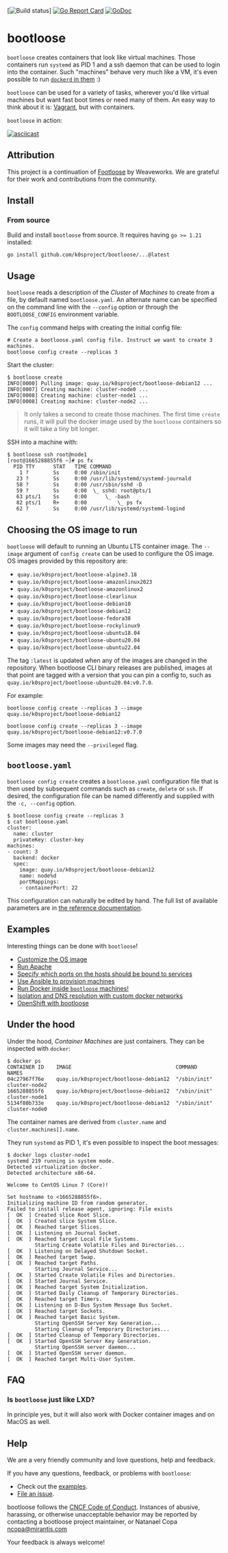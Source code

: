 [![Build status](https://github.com/k0sproject/bootloose/actions/workflows/go.yml)]
[![Go Report Card](https://goreportcard.com/badge/github.com/k0sproject/bootloose)](https://goreportcard.com/report/github.com/k0sproject/bootloose)
[![GoDoc](https://godoc.org/github.com/k0sproject/bootloose?status.svg)](https://godoc.org/github.com/k0sproject/bootloose)

# bootloose

`bootloose` creates containers that look like virtual machines. Those
containers run `systemd` as PID 1 and a ssh daemon that can be used to login
into the container. Such "machines" behave very much like a VM, it's even
possible to run [`dockerd` in them][readme-did] :)

`bootloose` can be used for a variety of tasks, wherever you'd like virtual
machines but want fast boot times or need many of them. An easy way to think
about it is: [Vagrant](https://www.vagrantup.com/), but with containers.

`bootloose` in action:

[![asciicast](https://asciinema.org/a/226185.svg)](https://asciinema.org/a/226185)

[readme-did]: ./examples/docker-in-docker/README.md

## Attribution

This project is a continuation of [Footloose](https://github.com/weaveworks/footloose) by Weaveworks. 
We are grateful for their work and contributions from the community.

## Install

### From source

Build and install `bootloose` from source. It requires having
`go >= 1.21` installed:

```console
go install github.com/k0sproject/bootloose/...@latest
```

[gh-release]: https://github.com/k0sproject/bootloose/releases

## Usage

`bootloose` reads a description of the *Cluster* of *Machines* to create from a
file, by default named `bootloose.yaml`. An alternate name can be specified on
the command line with the `--config` option or through the `BOOTLOOSE_CONFIG`
environment variable.

The `config` command helps with creating the initial config file:

```console
# Create a bootloose.yaml config file. Instruct we want to create 3 machines.
bootloose config create --replicas 3
```

Start the cluster:

```console
$ bootloose create
INFO[0000] Pulling image: quay.io/k0sproject/bootloose-debian12 ...
INFO[0007] Creating machine: cluster-node0 ...
INFO[0008] Creating machine: cluster-node1 ...
INFO[0008] Creating machine: cluster-node2 ...
```

> It only takes a second to create those machines. The first time `create`
runs, it will pull the docker image used by the `bootloose` containers so it
will take a tiny bit longer.

SSH into a machine with:

```console
$ bootloose ssh root@node1
[root@1665288855f6 ~]# ps fx
  PID TTY      STAT   TIME COMMAND
    1 ?        Ss     0:00 /sbin/init
   23 ?        Ss     0:00 /usr/lib/systemd/systemd-journald
   58 ?        Ss     0:00 /usr/sbin/sshd -D
   59 ?        Ss     0:00  \_ sshd: root@pts/1
   63 pts/1    Ss     0:00      \_ -bash
   82 pts/1    R+     0:00          \_ ps fx
   62 ?        Ss     0:00 /usr/lib/systemd/systemd-logind
```

## Choosing the OS image to run

`bootloose` will default to running an Ubuntu LTS container image. The `--image`
argument of `config create` can be used to configure the OS image. OS
images provided by this repository are:

- `quay.io/k0sproject/bootloose-alpine3.18`
- `quay.io/k0sproject/bootloose-amazonlinux2023`
- `quay.io/k0sproject/bootloose-amazonlinux2`
- `quay.io/k0sproject/bootloose-clearlinux`
- `quay.io/k0sproject/bootloose-debian10`
- `quay.io/k0sproject/bootloose-debian12`
- `quay.io/k0sproject/bootloose-fedora38`
- `quay.io/k0sproject/bootloose-rockylinux9`
- `quay.io/k0sproject/bootloose-ubuntu18.04`
- `quay.io/k0sproject/bootloose-ubuntu20.04`
- `quay.io/k0sproject/bootloose-ubuntu22.04`

The tag `:latest` is updated when any of the images are changed in the repository.
When bootloose CLI binary releases are published, images at that point are tagged
with a version that you can pin a config to, such as
`quay.io/k0sproject/bootloose-ubuntu20.04:v0.7.0`.

For example:

```console
bootloose config create --replicas 3 --image quay.io/k0sproject/bootloose-debian12
```

```console
bootloose config create --replicas 3 --image quay.io/k0sproject/bootloose-debian12:v0.7.0
```

Some images may need the `--privileged` flag.

## `bootloose.yaml`

`bootloose config create` creates a `bootloose.yaml` configuration file that is then
used by subsequent commands such as `create`, `delete` or `ssh`. If desired,
the configuration file can be named differently and supplied with the
`-c, --config` option.

```console
$ bootloose config create --replicas 3
$ cat bootloose.yaml
cluster:
  name: cluster
  privateKey: cluster-key
machines:
- count: 3
  backend: docker
  spec:
    image: quay.io/k0sproject/bootloose-debian12
    name: node%d
    portMappings:
    - containerPort: 22
```


This configuration can naturally be edited by hand. The full list of
available parameters are in [the reference documentation][pkg-config].

[pkg-config]: https://godoc.org/github.com/k0sproject/bootloose/pkg/config

## Examples

Interesting things can be done with `bootloose`!

- [Customize the OS image](./examples/fedora29-htop/README.md)
- [Run Apache](./examples/apache/README.md)
- [Specify which ports on the hosts should be bound to services](examples/simple-hostPort/README.md)
- [Use Ansible to provision machines](./examples/ansible/README.md)
- [Run Docker inside `bootloose` machines!](./examples/docker-in-docker/README.md)
- [Isolation and DNS resolution with custom docker networks](./examples/user-defined-network/README.md)
- [OpenShift with bootloose](https://github.com/carlosedp/openshift-on-bootloose)

## Under the hood

Under the hood, *Container Machines* are just containers. They can be
inspected with `docker`:

```console
$ docker ps
CONTAINER ID    IMAGE                                  COMMAND         NAMES
04c27967f76e    quay.io/k0sproject/bootloose-debian12  "/sbin/init"    cluster-node2
1665288855f6    quay.io/k0sproject/bootloose-debian12  "/sbin/init"    cluster-node1
5134f80b733e    quay.io/k0sproject/bootloose-debian12  "/sbin/init"    cluster-node0
```

The container names are derived from `cluster.name` and
`cluster.machines[].name`.

They run `systemd` as PID 1, it's even possible to inspect the boot messages:

```console
$ docker logs cluster-node1
systemd 219 running in system mode.
Detected virtualization docker.
Detected architecture x86-64.

Welcome to CentOS Linux 7 (Core)!

Set hostname to <1665288855f6>.
Initializing machine ID from random generator.
Failed to install release agent, ignoring: File exists
[  OK  ] Created slice Root Slice.
[  OK  ] Created slice System Slice.
[  OK  ] Reached target Slices.
[  OK  ] Listening on Journal Socket.
[  OK  ] Reached target Local File Systems.
         Starting Create Volatile Files and Directories...
[  OK  ] Listening on Delayed Shutdown Socket.
[  OK  ] Reached target Swap.
[  OK  ] Reached target Paths.
         Starting Journal Service...
[  OK  ] Started Create Volatile Files and Directories.
[  OK  ] Started Journal Service.
[  OK  ] Reached target System Initialization.
[  OK  ] Started Daily Cleanup of Temporary Directories.
[  OK  ] Reached target Timers.
[  OK  ] Listening on D-Bus System Message Bus Socket.
[  OK  ] Reached target Sockets.
[  OK  ] Reached target Basic System.
         Starting OpenSSH Server Key Generation...
         Starting Cleanup of Temporary Directories...
[  OK  ] Started Cleanup of Temporary Directories.
[  OK  ] Started OpenSSH Server Key Generation.
         Starting OpenSSH server daemon...
[  OK  ] Started OpenSSH server daemon.
[  OK  ] Reached target Multi-User System.
```

## FAQ

### Is `bootloose` just like LXD?
In principle yes, but it will also work with Docker container images and
on MacOS as well.

## Help

We are a very friendly community and love questions, help and feedback.

If you have any questions, feedback, or problems with `bootloose`:

- Check out the [examples](examples).
- [File an issue](https://github.com/k0sproject/bootloose/issues/new).

bootloose follows the [CNCF Code of
Conduct](https://github.com/cncf/foundation/blob/master/code-of-conduct.md).
Instances of abusive, harassing, or otherwise unacceptable behavior may be
reported by contacting a bootloose project maintainer, or Natanael Copa
<ncopa@mirantis.com>

Your feedback is always welcome!
